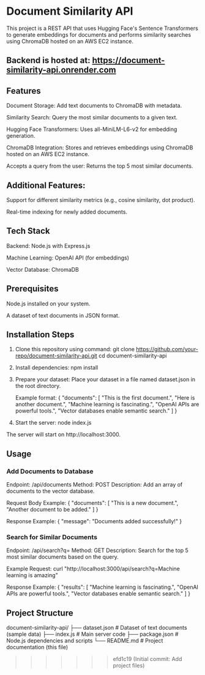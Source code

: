 # Document Similarity API
This project is a REST API that uses Hugging Face's Sentence Transformers to generate embeddings for documents and performs similarity searches using ChromaDB hosted on an AWS EC2 instance.

## Backend is hosted at: https://document-similarity-api.onrender.com

## Features
Document Storage: Add text documents to ChromaDB with metadata.

Similarity Search: Query the most similar documents to a given text.

Hugging Face Transformers: Uses all-MiniLM-L6-v2 for embedding generation.

ChromaDB Integration: Stores and retrieves embeddings using ChromaDB hosted on an AWS EC2 instance.

Accepts a query from the user: Returns the top 5 most similar documents.

## Additional Features:

Support for different similarity metrics (e.g., cosine similarity, dot product).

Real-time indexing for newly added documents.

## Tech Stack
Backend: Node.js with Express.js

Machine Learning: OpenAI API (for embeddings)

Vector Database: ChromaDB

## Prerequisites
Node.js installed on your system.

A dataset of text documents in JSON format.

## Installation Steps
1. Clone this repository using command:
    git clone https://github.com/your-repo/document-similarity-api.git
    cd document-similarity-api

2. Install dependencies:
    npm install

3. Prepare your dataset:
    Place your dataset in a file named dataset.json in the root directory.

    Example format:
    {
        "documents": [
            "This is the first document.",
            "Here is another document.",
            "Machine learning is fascinating.",
            "OpenAI APIs are powerful tools.",
            "Vector databases enable semantic search."
        ]
    }

4. Start the server:
        node index.js

The server will start on http://localhost:3000.

## Usage
### Add Documents to Database
Endpoint: /api/documents
Method: POST
Description: Add an array of documents to the vector database.

Request Body Example:
    {
        "documents": [
            "This is a new document.",
            "Another document to be added."
        ]
    }

Response Example:
    {
      "message": "Documents added successfully!"
    }

### Search for Similar Documents
Endpoint: /api/search?q=<query>
Method: GET
Description: Search for the top 5 most similar documents based on the query.

Example Request:
    curl "http://localhost:3000/api/search?q=Machine learning is amazing"

Response Example:
    {
      "results": [
        "Machine learning is fascinating.",
        "OpenAI APIs are powerful tools.",
        "Vector databases enable semantic search."
      ]
    }

## Project Structure
document-similarity-api/
├── dataset.json           # Dataset of text documents (sample data)
├── index.js               # Main server code
├── package.json           # Node.js dependencies and scripts
└── README.md              # Project documentation (this file)




>>>>>>> efd1c19 (Initial commit: Add project files)

